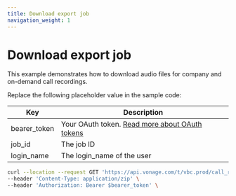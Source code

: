 ```yaml
---
title: Download export job
navigation_weight: 1
---
```


# Download export job

This example demonstrates how to download audio files for company and on-demand call recordings.

Replace the following placeholder value in the sample code:

| Key | Description |
| --- | ----------- |
| bearer_token      | Your OAuth token. [Read more about OAuth tokens](/getting-started/create-a-developer-account) |
| job_id 			| The job ID |
| login_name        | The login_name of the user |

``` bash
curl --location --request GET 'https://api.vonage.com/t/vbc.prod/call_recording/v1/api/bulkDownload/retrieve?job_id=$job_id&login_name=$login_name' \
--header 'Content-Type: application/zip' \
--header 'Authorization: Bearer $bearer_token' \
```
